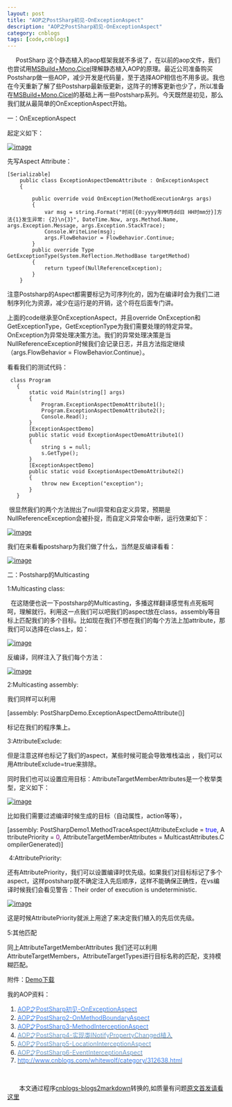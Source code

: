 ```yaml
---
layout: post
title: "AOP之PostSharp初见-OnExceptionAspect"
description: "AOP之PostSharp初见-OnExceptionAspect"
category: cnblogs
tags: [code,cnblogs]
---
```

&nbsp;&nbsp;&nbsp;&nbsp; PostSharp 这个静态植入的aop框架我就不多说了，在以前的aop文件，我们也尝试用[MSBuild+Mono.Cicel](http://www.cnblogs.com/whitewolf/category/312638.html)理解静态植入AOP的原理。最近公司准备购买Postsharp做一些AOP，减少开发是代码量，至于选择AOP相信也不用多说。我也在今天重新了解了些Postsharp最新版更新，这阵子的博客更新也少了，所以准备在[MSBuild+Mono.Cicel](http://www.cnblogs.com/whitewolf/category/312638.html)的基础上再一些Postsharp系列。今天既然是初见，那么我们就从最简单的OnExceptionAspect开始。

一：OnExceptionAspect

起定义如下：

[![image](http://images.cnblogs.com/cnblogs_com/whitewolf/201112/201112040132381812.png "image")](http://images.cnblogs.com/cnblogs_com/whitewolf/201112/201112040132372435.png) 

先写Aspect Attribute：


  	[Serializable] 
        public class ExceptionAspectDemoAttribute : OnExceptionAspect 
        { 

            public override void OnException(MethodExecutionArgs args) 
            { 
                var msg = string.Format("时间[{0:yyyy年MM月dd日 HH时mm分}]方法{1}发生异常: {2}\n{3}", DateTime.Now, args.Method.Name, args.Exception.Message, args.Exception.StackTrace); 
                Console.WriteLine(msg); 
                args.FlowBehavior = FlowBehavior.Continue; 
            } 
            public override Type GetExceptionType(System.Reflection.MethodBase targetMethod) 
            { 
                return typeof(NullReferenceException); 
            } 
        }

注意Postsharp的Aspect都需要标记为可序列化的，因为在编译时会为我们二进制序列化为资源，减少在运行是的开销，这个将在后面专门讲。

上面的code继承至OnExceptionAspect，并且override OnException和GetExceptionType，GetExceptionType为我们需要处理的特定异常。OnException为异常处理决策方法。我们的异常处理决策是当NullReferenceException时候我们会记录日志，并且方法指定继续（args.FlowBehavior = FlowBehavior.Continue）。

看看我们的测试代码：

     class Program 
       { 
           static void Main(string[] args) 
           { 
               Program.ExceptionAspectDemoAttribute1(); 
               Program.ExceptionAspectDemoAttribute2(); 
               Console.Read(); 
           } 
           [ExceptionAspectDemo] 
           public static void ExceptionAspectDemoAttribute1() 
           { 
               string s = null; 
               s.GetType(); 
           } 
           [ExceptionAspectDemo] 
           public static void ExceptionAspectDemoAttribute2() 
           { 
               throw new Exception("exception"); 
           } 
       }

&nbsp;很显然我们的两个方法抛出了null异常和自定义异常，预期是NullReferenceException会被扑捉，而自定义异常会中断，运行效果如下：

[![image](http://images.cnblogs.com/cnblogs_com/whitewolf/201112/201112040132436890.png "image")](http://images.cnblogs.com/cnblogs_com/whitewolf/201112/20111204013240186.png)&nbsp; 

我们在来看看postsharp为我们做了什么，当然是反编译看看：

[![image](http://images.cnblogs.com/cnblogs_com/whitewolf/201112/201112040132497243.png "image")](http://images.cnblogs.com/cnblogs_com/whitewolf/201112/20111204013246115.png) 

二：Postsharp的Multicasting

1:Multicasting class:

&nbsp; 在这随便也说一下postsharp的Multicasting，多播这样翻译感觉有点死板呵呵，理解就行。利用这一点我们可以吧我们的aspect放在class，assembly等目标上匹配我们的多个目标。比如现在我们不想在我们的每个方法上加attribute，那我们可以选择在class上，如：

[![image](http://images.cnblogs.com/cnblogs_com/whitewolf/201112/201112040132515475.png "image")](http://images.cnblogs.com/cnblogs_com/whitewolf/201112/201112040132509686.png) 

反编译，同样注入了我们每个方法：

[![image](http://images.cnblogs.com/cnblogs_com/whitewolf/201112/201112040132551142.png "image")](http://images.cnblogs.com/cnblogs_com/whitewolf/201112/201112040132524994.png) 

2:Multicasting assembly:

我们同样可以利用

[assembly: PostSharpDemo.ExceptionAspectDemoAttribute()]

标记在我们的程序集上。

3:AttributeExclude:

但是注意这样也标记了我们的aspect，某些时候可能会导致堆栈溢出 ，我们可以用AttributeExclude=true来排除。

同时我们也可以设置应用目标：AttributeTargetMemberAttributes是一个枚举类型，定义如下：

[![image](http://images.cnblogs.com/cnblogs_com/whitewolf/201112/201112040132564009.png "image")](http://images.cnblogs.com/cnblogs_com/whitewolf/201112/20111204013255520.png)

比如我们需要过滤编译时候生成的目标（自动属性，action等等），

<div class="cnblogs_code">
<div>[assembly:&nbsp;PostSharpDemo1.MethodTraceAspect(AttributeExclude&nbsp;=&nbsp;<span style="color: #0000ff">true</span>,&nbsp;AttributePriority&nbsp;=&nbsp;<span style="color: #800080">0</span>,&nbsp;AttributeTargetMemberAttributes&nbsp;=&nbsp;MulticastAttributes.CompilerGenerated)]</div></div>

&nbsp;4:AttributePriority:

还有AttributePriority，我们可以设置编译时优先级。如果我们对目标标记了多个aspect，这样postsharp就不确定注入先后顺序，这样不能确保正确性，在vs编译时候我们会看见警告：Their order of execution is undeterministic.

[![image](http://images.cnblogs.com/cnblogs_com/whitewolf/201112/201112040133019119.png "image")](http://images.cnblogs.com/cnblogs_com/whitewolf/201112/201112040132595140.png) 

这是时候AttributePriority就派上用途了来决定我们植入的先后优先级。

5:其他匹配

同上AttributeTargetMemberAttributes 我们还可以利用AttributeTargetMembers，AttributeTargetTypes进行目标名称的匹配，支持模糊匹配。

附件：[Demo下载](http://files.cnblogs.com/whitewolf/PostSharpDemo.rar "Demo下载")

我的AOP资料：

1. [<font color="#3d81ee">AOP之PostSharp初见-OnExceptionAspect</font>](http://www.cnblogs.com/whitewolf/archive/2011/12/04/PostSharp1.html)
2. [<font color="#3d81ee">AOP之PostSharp2-OnMethodBoundaryAspect</font>](http://www.cnblogs.com/whitewolf/archive/2011/12/04/PostSharp2.html)
3. [<font color="#3d81ee">AOP之PostSharp3-MethodInterceptionAspect</font>](http://www.cnblogs.com/whitewolf/archive/2011/12/04/PostSharp3.html)
4. [<font color="#6699cc">AOP之PostSharp4-实现类INotifyPropertyChanged植入</font>](http://www.cnblogs.com/whitewolf/archive/2011/12/10/PostSharp4.html)
5.  [<font color="#6699cc">AOP之PostSharp5-LocationInterceptionAspect</font>](http://www.cnblogs.com/whitewolf/archive/2011/12/11/PostSharp5.html)
6.  [<font color="#6699cc">AOP之PostSharp6-EventInterceptionAspect</font>](http://www.cnblogs.com/whitewolf/archive/2011/12/13/PostSharp6.html)
7.   [<font color="#3d81ee">http://www.cnblogs.com/whitewolf/category/312638.html</font>](http://www.cnblogs.com/whitewolf/category/312638.html) 

&nbsp;

&nbsp;&nbsp;&nbsp;&nbsp;&nbsp;&nbsp;&nbsp;本文通过程序[cnblogs-blogs2markdown](https://github.com/greengerong/cnblogs-blogs2markdown "cnblogs-blogs2markdown")转换的,如质量有问题[原文首发请看这里](http://www.cnblogs.com/whitewolf/archive/2011/12/04/PostSharp1.html "原文首发")